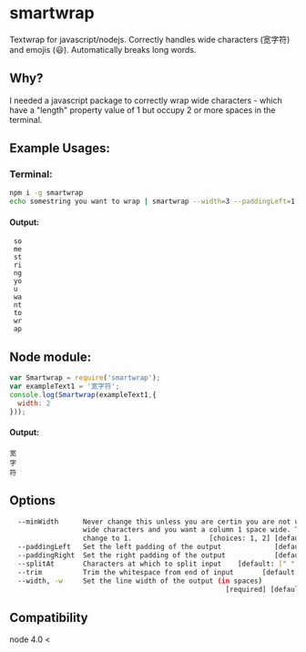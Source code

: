 # smartwrap
Textwrap for javascript/nodejs. Correctly handles wide characters (宽字符) and emojis (😃). Automatically breaks long words.

## Why? 

I needed a javascript package to correctly wrap wide characters - which have a "length" property value of 1 but occupy 2 or more spaces in the terminal.

## Example Usages:

### Terminal:
```sh
npm i -g smartwrap
echo somestring you want to wrap | smartwrap --width=3 --paddingLeft=1
```

#### Output:
```
 so
 me
 st
 ri
 ng
 yo
 u
 wa
 nt
 to
 wr
 ap
```

## Node module:

```js
var Smartwrap = require('smartwrap');
var exampleText1 = '宽字符';
console.log(Smartwrap(exampleText1,{
  width: 2
}));
```
#### Output:
```
宽
字
符
```

## Options

```sh
  --minWidth      Never change this unless you are certin you are not using
                  wide characters and you want a column 1 space wide. Then
                  change to 1.                   [choices: 1, 2] [default: 2]
  --paddingLeft   Set the left padding of the output             [default: 0]
  --paddingRight  Set the right padding of the output            [default: 0]
  --splitAt       Characters at which to split input    [default: [" ","\t"]]
  --trim          Trim the whitespace from end of input       [default: true]
  --width, -w     Set the line width of the output (in spaces)
                                                     [required] [default: 10]
```

## Compatibility 

node 4.0 <

